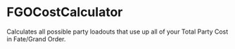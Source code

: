 # FGOCostCalculator
Calculates all possible party loadouts that use up all of your Total Party Cost in Fate/Grand Order.
